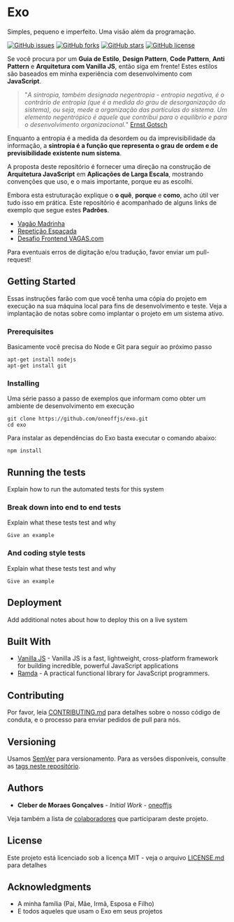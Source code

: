 # Exo

Simples, pequeno e imperfeito. Uma visão além da programação.

[![GitHub issues](https://img.shields.io/github/issues/oneoffjs/exo.svg)](https://github.com/oneoffjs/exo/issues)
[![GitHub forks](https://img.shields.io/github/forks/oneoffjs/exo.svg)](https://github.com/oneoffjs/exo/network)
[![GitHub stars](https://img.shields.io/github/stars/oneoffjs/exo.svg)](https://github.com/oneoffjs/exo/stargazers)
[![GitHub license](https://img.shields.io/github/license/oneoffjs/exo.svg)](https://github.com/oneoffjs/exo/blob/master/LICENSE)

Se você procura por um **Guia de Estilo**, **Design Pattern**, **Code Pattern**, **Anti Pattern** e **Arquitetura com Vanilla JS**, então siga em frente! Estes estilos são baseados em minha experiência com desenvolvimento com **JavaScript**.

> "*A sintropia, também designada negentropia - entropia negativa, é o contrário de entropia (que é a medida do grau de desorganização do sistema), ou seja, mede a organização das partículas do sistema. Um elemento negentrópico é aquele que contribui para o equilíbrio e para o desenvolvimento organizacional.*" [Ernst Gotsch](http://agendagotsch.com/)

Enquanto a entropia é a medida da desordem ou da imprevisibilidade da informação, a **sintropia é a função que representa o grau de ordem e de previsibilidade existente num sistema**.

A proposta deste repositório é fornecer uma direção na construção de **Arquitetura JavaScript** em **Aplicações de Larga Escala**, mostrando convenções que uso, e o mais importante, porque eu as escolhi.

Embora esta estruturação explique o **o quê**, **porque** e **como**, acho útil ver tudo isso em prática. Este repositório é acompanhado de alguns links de exemplo que segue estes **Padrões**.

  * [Vagão Madrinha](https://github.com/oneoffjs/vagao-madrinha)
  * [Repetição Espaçada](https://github.com/oneoffjs/repeticao-espacada)
  * [Desafio Frontend VAGAS.com](https://github.com/oneoffjs/desafio-front-end)

Para eventuais erros de digitação e/ou tradução, favor enviar um pull-request!

## Getting Started

Essas instruções farão com que você tenha uma cópia do projeto em execução na sua máquina local para fins de desenvolvimento e teste. Veja a implantação de notas sobre como implantar o projeto em um sistema ativo.

### Prerequisites

Basicamente você precisa do Node e Git para seguir ao próximo passo

```
apt-get install nodejs
apt-get install git
```

### Installing

Uma série passo a passo de exemplos que informam como obter um ambiente de desenvolvimento em execução

```
git clone https://github.com/oneoffjs/exo.git
cd exo
```

Para instalar as dependências do Exo basta executar o comando abaixo:

```
npm install
```

## Running the tests

Explain how to run the automated tests for this system

### Break down into end to end tests

Explain what these tests test and why

```
Give an example
```

### And coding style tests

Explain what these tests test and why

```
Give an example
```

## Deployment

Add additional notes about how to deploy this on a live system

## Built With

* [Vanilla JS](http://vanilla-js.com/) - Vanilla JS is a fast, lightweight, cross-platform framework
for building incredible, powerful JavaScript applications
* [Ramda](https://ramdajs.com) - A practical functional library for JavaScript programmers.

## Contributing

Por favor, leia [CONTRIBUTING.md](https://github.com/oneoffjs/exo/blob/master/CONTRIBUTING.md) para detalhes sobre o nosso código de conduta, e o processo para enviar pedidos de pull para nós.

## Versioning

Usamos [SemVer](http://semver.org/) para versionamento. Para as versões disponíveis, consulte as [tags neste repositório](https://github.com/your/project/tags).

## Authors

* **Cleber de Moraes Gonçalves** - *Initial Work* - [oneoffjs](https://github.com/oneoffjs)

Veja também a lista de [colaboradores](https://github.com/oneoffjs/exo/graphs/contributors) que participaram deste projeto.

## License

Este projeto está licenciado sob a licença MIT - veja o arquivo [LICENSE.md](LICENSE.md) para detalhes

## Acknowledgments

* A minha família (Pai, Mãe, Irmã, Esposa e Filho)
* E todos aqueles que usam o Exo em seus projetos
